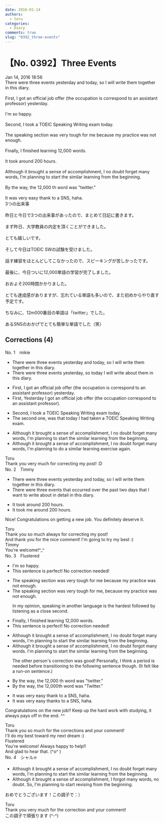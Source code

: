 ```yaml
---
date: 2016-01-14
authors:
  - toru
categories:
  - Diary
comments: true
slug: "0392_three-events"
---
```


# 【No. 0392】Three Events
<div class="date">Jan 14, 2016 18:56</div>
<div id="post"><div id="body_show_ori">
There were three events yesterday and today, so I will write them together in this diary.<br/><br/>First, I got an official job offer (the occupation is correspond to an assistant professor) yesterday.<br/><br/>I'm so happy.<br/><br/>Second, I took a TOEIC Speaking Writing exam today.<br/><br/>The speaking section was very tough for me because my practice was not enough.<br/><br/>Finally, I finished learning 12,000 words.<br/><br/>It took around 200 hours.<br/><br/>Although it brought a sense of accomplishment, I no doubt forget many words, I'm planning to start the similar learning from the beginning.<br/><br/>By the way, the 12,000 th word was "twitter."<br/><br/>It was very easy thank to a SNS, haha.
</div></div>

<!-- more -->

<div id="post_ja"><div id="body_show_mo">
3つの出来事<br/><br/>昨日と今日で3つの出来事があったので、まとめて日記に書きます。<br/><br/>まず昨日、大学教員の内定を頂くことができました。<br/><br/>とても嬉しいです。<br/><br/>そして今日はTOEIC SWの試験を受けました。<br/><br/>話す練習をほとんどしてこなかったので、スピーキングが苦しかったです。<br/><br/>最後に、今日ついに12,000単語の学習が完了しました。<br/><br/>おおよそ200時間かかりました。<br/><br/>とても達成感がありますが、忘れている単語も多いので、また初めからやり直す予定です。<br/><br/>ちなみに、12m000番目の単語は「twitter」でした。<br/><br/>あるSNSのおかげでとても簡単な単語でした（笑）
</div></div>

## Corrections (4)
<div id="block"><div class="first_name"> No. 1　<span class="just_name">mikie</span></div><div id="block2">
<ul class="correction_field">
<li class="incorrect">There were three events yesterday and today, so I will write them together in this diary.</li>
<li class="corrected correct">
There were three events yesterday, so today<span class="sline"> </span> I will write about them in this diary.
</li>
</ul>
<ul class="correction_field">
<li class="incorrect">First, I got an official job offer (the occupation is correspond to an assistant professor) yesterday.</li>
<li class="corrected correct">
First, Yesterday I got an official job offer (the occupation correspond to an assistant professor).
</li>
</ul>
<ul class="correction_field">
<li class="incorrect">Second, I took a TOEIC Speaking Writing exam today.</li>
<li class="corrected correct">
The second one, was that today I had taken a TOEIC Speaking Writing exam.
</li>
</ul>
<ul class="correction_field">
<li class="incorrect">Although it brought a sense of accomplishment, I no doubt forget many words, I'm planning to start the similar learning from the beginning.</li>
<li class="corrected correct">
Although it brought a sense of accomplishment, I no doubt forget many words, I'm planning to do a similar learning exercise again.
</li>
</ul>
</div><div class="name"><span class="just_name">Toru</span><br>
Thank you very much for correcting my post! :D
</div>
</div>
<div id="block"><div class="first_name"> No. 2　<span class="just_name">Timmy</span></div><div id="block2">
<ul class="correction_field">
<li class="incorrect">There were three events yesterday and today, so I will write them together in this diary.</li>
<li class="corrected correct">
There were three events <span class="f_blue">that occurred over the past two days</span> <span class="f_blue">that</span> I <span class="f_blue">want</span> to write about <span class="f_blue">in detail</span> in this diary.
</li>
</ul>
<ul class="correction_field">
<li class="incorrect">It took around 200 hours.</li>
<li class="corrected correct">
It took <span class="f_blue">me</span> around 200 hours.
</li>
</ul>
<p class="comment_small">
 Nice! Congratulations on getting a new job. You definitely deserve it.
</p>

</div><div class="name"><span class="just_name">Toru</span><br>
Thank you so much always for correcting my post!<br/>And thank you for the nice comment! I'm going to try my best :)
</div>
<div class="name"><span class="just_name">Timmy</span><br>
You're welcome!^_^
</div>
</div>
<div id="block"><div class="first_name"> No. 3　<span class="just_name">Flustered</span></div><div id="block2">
<ul class="correction_field">
<li class="incorrect">I'm so happy.</li>
<li class="corrected perfect">This sentence is perfect! No correction needed!</li>
</ul>
<ul class="correction_field">
<li class="incorrect">The speaking section was very tough for me because my practice was not enough.</li>
<li class="corrected correct">
The speaking section was very tough for me<span class="f_red">,</span> because my<span class="f_red"> </span>practice was not enough.
<p class="correction_comment">In my opinion, speaking in another language is the hardest followed by listening as a close second.</p>
</li>
</ul>
<ul class="correction_field">
<li class="incorrect">Finally, I finished learning 12,000 words.</li>
<li class="corrected perfect">This sentence is perfect! No correction needed!</li>
</ul>
<ul class="correction_field">
<li class="incorrect">Although it brought a sense of accomplishment, I no doubt forget many words, I'm planning to start the similar learning from the beginning.</li>
<li class="corrected correct">
Although it brought a sense of accomplishment, I no doubt forg<span class="f_red">o</span>t many words<span class="f_red">.</span> I'm planning to start the similar learning from the beginning.
<p class="correction_comment">The other person's correction was good! Personally, I think a period is needed before transitioning to the following sentence though. (It felt like a run-on sentence.)</p>
</li>
</ul>
<ul class="correction_field">
<li class="incorrect">By the way, the 12,000 th word was "twitter."</li>
<li class="corrected correct">
By the way, the 12,000th word was "<span class="f_red">T</span>witter."
</li>
</ul>
<ul class="correction_field">
<li class="incorrect">It was very easy thank to a SNS, haha.</li>
<li class="corrected correct">
It was very easy thank<span class="f_red">s</span> to a SNS, haha.
</li>
</ul>
<p class="comment_small">
 Congratulations on the new job!! Keep up the hard work with studying, it always pays off in the end. ^^
</p>

</div><div class="name"><span class="just_name">Toru</span><br>
Thank you so much for the corrections and your comment! <br/>I'll do my best toward my next dream :)
</div>
<div class="name"><span class="just_name">Flustered</span><br>
You're welcome! Always happy to help!!<br/>And glad to hear that. (^o^ )
</div>
</div>
<div id="block"><div class="first_name"> No. 4　<span class="just_name">シャル❇️</span></div><div id="block2">
<ul class="correction_field">
<li class="incorrect">Although it brought a sense of accomplishment, I no doubt forget many words, I'm planning to start the similar learning from the beginning.</li>
<li class="corrected correct">
Although it brought a sense of accomplishment, I forgot many words, no doubt. So, I'm planning to start revising from the beginning.
</li>
</ul>
<p class="comment_small">
 おめでとうございます！この調子で：）
</p>

</div><div class="name"><span class="just_name">Toru</span><br>
Thank you very much for the correction and your comment!<br/>この調子で頑張ります (^-^)
</div>
</div>
